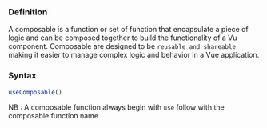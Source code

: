 ### Definition
A composable is a function or set of function that encapsulate a piece of logic
and can be composed together to build the functionality of a Vu component.
Composable are designed to be `reusable and shareable` making it easier to manage
complex logic and behavior in a Vue application.

### Syntax
```javascript
useComposable()
```
NB : A composable function always begin with `use` follow with the composable function name 